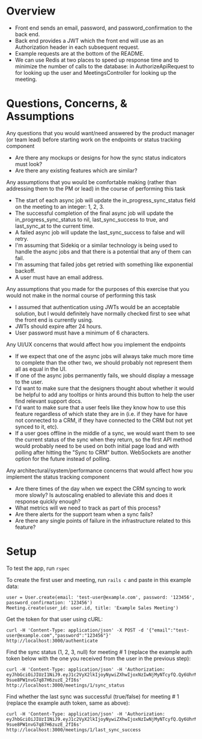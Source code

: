 # Overview
* Front end sends an email, password, and password_confirmation to the back end.
* Back end provides a JWT which the front end will use as an Authorization header in each subsequent request.
* Example requests are at the bottom of the README.
* We can use Redis at two places to speed up response time and to minimize the number of calls to the database: in AuthorizeApiRequest to for looking up the user and MeetingsController for looking up the meeting.

# Questions, Concerns, & Assumptions
Any questions that you would want/need answered by the product manager (or team lead) before starting work on the endpoints or status tracking component
* Are there any mockups or designs for how the sync status indicators must look?
* Are there any existing features which are similar?

Any assumptions that you would be comfortable making (rather than addressing them to the PM or lead) in the course of performing this task
* The start of each async job will update the in_progress_sync_status field on the meeting to an integer: 1, 2, 3.
* The successful completion of the final async job will update the in_progress_sync_status to nil, last_sync_success to true, and last_sync_at to the current time.
* A failed async job will update the last_sync_success to false and will retry.
* I'm assuming that Sidekiq or a similar technology is being used to handle the async jobs and that there is a potential that any of them can fail.
* I'm assuming that failed jobs get retried with something like exponential backoff.
* A user must have an email address.

Any assumptions that you made for the purposes of this exercise that you would not make in the normal course of performing this task
* I assumed that authentication using JWTs would be an acceptable solution, but I would definitely have normally checked first to see what the front end is currently using.
* JWTs should expire after 24 hours.
* User password must have a minimum of 6 characters.

Any UI/UX concerns that would affect how you implement the endpoints
* If we expect that one of the async jobs will always take much more time to complete than the other two, we should probably not represent them all as equal in the UI.
* If one of the async jobs permanently fails, we should display a message to the user.
* I'd want to make sure that the designers thought about whether it would be helpful to add any tooltips or hints around this button to help the user find relevant support docs.
* I'd want to make sure that a user feels like they know how to use this feature regardless of which state they are in (i.e. if they have for have not connected to a CRM, if they have connected to the CRM but not yet synced to it, etc).
* If a user goes offline in the middle of a sync, we would want them to see the current status of the sync when they return, so the first API method would probably need to be used on both initial page load and with polling after hitting the "Sync to CRM" button.  WebSockets are another option for the future instead of polling.

Any architectural/system/performance concerns that would affect how you implement the status tracking component
* Are there times of the day when we expect the CRM syncing to work more slowly?  Is autoscaling enabled to alleviate this and does it response quickly enough?
* What metrics will we need to track as part of this process?
* Are there alerts for the support team when a sync fails?
* Are there any single points of failure in the infrastructure related to this feature?

# Setup
To test the app, run `rspec`

To create the first user and meeting, run `rails c` and paste in this example data:
```
user = User.create(email: 'test-user@example.com', password: '123456', password_confirmation: '123456')
Meeting.create(user_id: user.id, title: 'Example Sales Meeting')
```

Get the token for that user using cURL:
```
curl -H 'Content-Type: application/json' -X POST -d '{"email":"test-user@example.com","password":"123456"}' http://localhost:3000/authenticate
```

Find the sync status (1, 2, 3, null) for meeting # 1 (replace the example auth token below with the one you received from the user in the previous step):
```
curl -H 'Content-Type: application/json' -H 'Authorization: eyJhbGciOiJIUzI1NiJ9.eyJ1c2VyX2lkIjoyNywiZXhwIjoxNzIwNjMyNTcyfQ.Qy6UhrMr6CQA1bM-9sue8PW1nvG7q87H6zuzE_2fI6s' http://localhost:3000/meetings/1/sync_status
```

Find whether the last sync was successful (true/false) for meeting # 1 (replace the example auth token, same as above):
```
curl -H 'Content-Type: application/json' -H 'Authorization: eyJhbGciOiJIUzI1NiJ9.eyJ1c2VyX2lkIjoyNywiZXhwIjoxNzIwNjMyNTcyfQ.Qy6UhrMr6CQA1bM-9sue8PW1nvG7q87H6zuzE_2fI6s' http://localhost:3000/meetings/1/last_sync_success
```